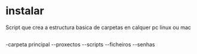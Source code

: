# instalar

Script que crea a estructura basica de carpetas en calquer pc linux ou mac

##
-carpeta principal
--proxectos
--scripts
--ficheiros
--senhas
##
